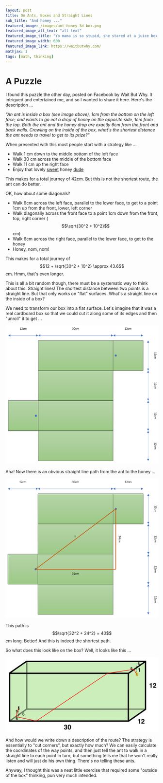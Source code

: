 ```yaml
---
layout: post
title: On Ants, Boxes and Straight Lines
sub_title: "And honey ..."
featured_image: /images/ant-honey-3d-box.png
featured_image_alt_text: "alt text"
featured_image_title: "Yo mama is so stupid, she stared at a juice box for hours because it said concentrate."
featured_image_width: 600
featured_image_link: https://waitbutwhy.com/
mathjax: 1
tags: [math, thinking]
---
```


# A Puzzle

I found this puzzle the other day, posted on Facebook by Wait But Why.  It intrigued and entertained me, and so I wanted
to share it here.  Here's the description ...

*"An ant is inside a box (see image above), 1cm from the bottom on the left face, and wants to go eat a drop of honey on
the opposite side, 1cm from the top.  Both the ant and the honey drop are exactly 6cm from the front and back walls.
Crawling on the inside of the box, what's the shortest distance the ant needs to travel to get to its prize?"*

When presented with this most people start with a strategy like ...

* Walk 1 cm down to the middle bottom of the left face
* Walk 30 cm across the middle of the bottom face
* Walk 11 cm up the right face
* Enjoy that lovely [sweet](https://www.youtube.com/watch?v=gSh7EcVdnvk) honey
  [dude](https://www.youtube.com/watch?v=gSh7EcVdnvk)

This makes for a total journey of 42cm.  But this is not the shortest route, the ant can do better.

OK, how about some diagonals?

* Walk 6cm across the left face, parallel to the lower face, to get to a point 1cm up from the front, lower, left corner
* Walk diagonally across the front face to a point 1cm down from the front, top, right corner ($$\sqrt{30^2 + 10^2}$$ cm)
* Walk 6cm across the right face, parallel to the lower face, to get to the honey
* Honey, nom, nom!

This makes for a total journey of $$12 + \sqrt{30^2 + 10^2} \approx 43.6$$ cm.  Hmm, that's even longer.

This is all a bit random though, there must be a systematic way to think about this.  Straight lines!  The shortest
distance between two points is a straight line.  But that only works on "flat" surfaces.  What's a straight line on the
inside of a box?

We need to transform our box into a flat surface.  Let's imagine that it was a real cardboard box so that we could cut
it along some of its edges and then "unroll" it to get ...

![The box, unrolled](/images/ant-honey-flat-box.png)

Aha!  Now there is an obvious straight line path from the ant to the honey ...

![The box, unrolled, with path](/images/ant-honey-flat-box-with-triangle.png)

This path is $$\sqrt{32^2 + 24^2} = 40$$ cm long.  Better!  And this is indeed the shortest path.

So what does this look like on the box?  Well, it looks like this ...

![The box, 3D, with path](/images/ant-honey-3d-box-with-path.png)

And how would we write down a description of the route?  The strategy is essentially to "cut corners", but exactly how
much?  We can easily calculate the coordinates of the way points, and then just tell the ant to walk in a straight line
to each point in turn, but something tells me that he won't really listen and will just do his own thing.  There's no
telling these ants.

Anyway, I thought this was a neat little exercise that required some "outside of the box" thinking, pun very much intended.
